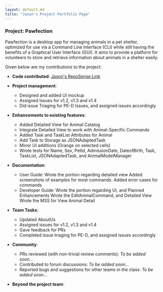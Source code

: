 ```yaml
---
layout: default.md
title: "Jason's Project Portfolio Page"
---
```


### Project: Pawfection

Pawfection is a desktop app for managing animals in a pet shelter, optimized for use via a Command Line Interface (CLI)
while still having the benefits of a Graphical User Interface (GUI). It aims to provide a platform for volunteers to
store and retrieve information about animals in a shelter easily.

Given below are my contributions to the project:

* **Code contributed**: [Jason's RepoSense Link](https://nus-cs2103-ay2324s1.github.io/tp-dashboard/?search=bkjwjason&breakdown=true)

* **Project management**:
    * Designed and added UI mockup
    * Assigned Issues for v1.2, v1.3 and v1.4
    * Did issue Triaging for PE-D Issues, and assigned issues accordingly

* **Enhancements to existing features**:
    * Added Detailed View for Animal Catalog
    * Integrate Detailed View to work with Animal-Specific Commands
    * Added Task and TaskList Attributes for Animal
    * Add Task to Storage as JSONAdaptedTask
    * Minor UI additions (Orange on selected cells)
    * Wrote tests for Name, Sex, PetId, AdmissionDate, DateofBirth, Task, TaskList, JSONAdaptedTask, and AnimalModelManager

* **Documentation**:
    * User Guide:
      Wrote the portion regarding detailed view
      Added screenshots of examples for most commands. 
      Added error cases for commands
    * Developer Guide:
      Wrote the portion regarding UI, and Planned Enhancements
      Wrote the EditAnimalCommand, and Detailed View
      Wrote the MSS for View Animal Detail

* **Team Tasks**:
    * Updated AboutUs
    * Assigned issues for v1.2, v1.3 and v1.4
    * Gave feedback for PRs
    * Completed issue triaging for PE-D, and assigned issues accordingly

* **Community**:
    * PRs reviewed (with non-trivial review comments): *To be added soon...*
    * Contributed to forum discussions: *To be added soon...*
    * Reported bugs and suggestions for other teams in the class: *To be added soon...*

* **Beyond the project team**:
